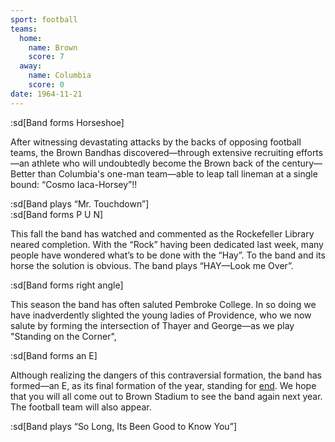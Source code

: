```yaml
---
sport: football
teams:
  home:
    name: Brown
    score: 7
  away:
    name: Columbia
    score: 0
date: 1964-11-21
---
```


:sd[Band forms Horseshoe]

After witnessing devastating attacks by the backs of opposing football teams, the Brown Bandhas discovered—through extensive recruiting efforts—an athlete who will undoubtedly become the Brown back of the century—Better than Columbia's one-man team—able to leap tall lineman at a single bound: “Cosmo Iaca-Horsey”!!

:sd[Band plays “Mr. Touchdown”]\
:sd[Band forms P U N]

This fall the band has watched and commented as the Rockefeller Library neared completion. With the “Rock” having been dedicated last week, many people have wondered what’s to be done with the “Hay”. To the band and its horse the solution is obvious. The band plays “HAY—Look me Over”.

:sd[Band forms right angle]

This season the band has often saluted Pembroke College. In so doing we have inadverdently slighted the young ladies of Providence, who we now salute by forming the intersection of Thayer and George—as we play "Standing on the Corner",

:sd[Band forms an E]

Although realizing the dangers of this contraversial formation, the band has formed—an E, as its final formation of the year, standing for <u>end</u>. We hope that you will all come out to Brown Stadium to see the band again next year. The football team will also appear.

:sd[Band plays “So Long, Its Been Good to Know You”]
